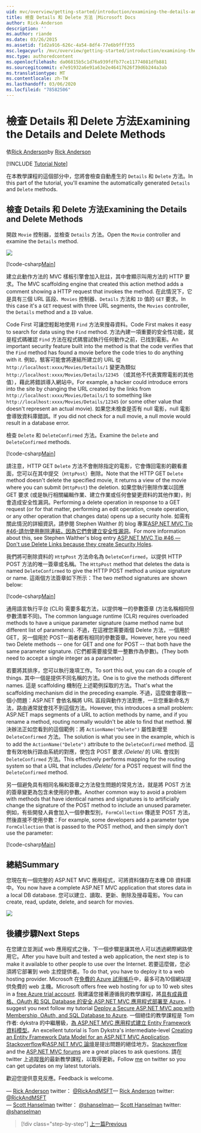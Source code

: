 ```yaml
---
uid: mvc/overview/getting-started/introduction/examining-the-details-and-delete-methods
title: 檢查 Details 和 Delete 方法 |Microsoft Docs
author: Rick-Anderson
description: ''
ms.author: riande
ms.date: 03/26/2015
ms.assetid: f1d2a916-626c-4a54-8df4-77e6b9fff355
msc.legacyurl: /mvc/overview/getting-started/introduction/examining-the-details-and-delete-methods
msc.type: authoredcontent
ms.openlocfilehash: da06815b5c1d76a939fdfb77ce11774081dfb881
ms.sourcegitcommit: e7e91932a6e91a63e2e46417626f39d6b244a3ab
ms.translationtype: MT
ms.contentlocale: zh-TW
ms.lasthandoff: 03/06/2020
ms.locfileid: "78582506"
---
```

# <a name="examining-the-details-and-delete-methods"></a><span data-ttu-id="c5cd4-102">檢查 Details 和 Delete 方法</span><span class="sxs-lookup"><span data-stu-id="c5cd4-102">Examining the Details and Delete Methods</span></span>

<span data-ttu-id="c5cd4-103">依[Rick Anderson](https://twitter.com/RickAndMSFT)</span><span class="sxs-lookup"><span data-stu-id="c5cd4-103">by [Rick Anderson](https://twitter.com/RickAndMSFT)</span></span>

[!INCLUDE [Tutorial Note](index.md)]

<span data-ttu-id="c5cd4-104">在本教學課程的這個部分中，您將會檢查自動產生的 `Details` 和 `Delete` 方法。</span><span class="sxs-lookup"><span data-stu-id="c5cd4-104">In this part of the tutorial, you'll examine the automatically generated `Details` and `Delete` methods.</span></span>

## <a name="examining-the-details-and-delete-methods"></a><span data-ttu-id="c5cd4-105">檢查 Details 和 Delete 方法</span><span class="sxs-lookup"><span data-stu-id="c5cd4-105">Examining the Details and Delete Methods</span></span>

<span data-ttu-id="c5cd4-106">開啟 `Movie` 控制器，並檢查 `Details` 方法。</span><span class="sxs-lookup"><span data-stu-id="c5cd4-106">Open the `Movie` controller and examine the `Details` method.</span></span>

![](examining-the-details-and-delete-methods/_static/image1.png)

[!code-csharp[Main](examining-the-details-and-delete-methods/samples/sample1.cs)]

<span data-ttu-id="c5cd4-107">建立此動作方法的 MVC 樣板引擎會加入批註，其中會顯示叫用方法的 HTTP 要求。</span><span class="sxs-lookup"><span data-stu-id="c5cd4-107">The MVC scaffolding engine that created this action method adds a comment showing a HTTP request that invokes the method.</span></span> <span data-ttu-id="c5cd4-108">在此情況下，它是具有三個 URL 區段、`Movies` 控制器、`Details` 方法和 `ID` 值的 `GET` 要求。</span><span class="sxs-lookup"><span data-stu-id="c5cd4-108">In this case it's a `GET` request with three URL segments, the `Movies` controller, the `Details` method and a `ID` value.</span></span>

<span data-ttu-id="c5cd4-109">Code First 可讓您輕鬆地使用 `Find` 方法來搜尋資料。</span><span class="sxs-lookup"><span data-stu-id="c5cd4-109">Code First makes it easy to search for data using the `Find` method.</span></span> <span data-ttu-id="c5cd4-110">方法內建一項重要的安全性功能，就是程式碼確認 `Find` 方法在程式碼嘗試執行任何動作之前，已找到電影。</span><span class="sxs-lookup"><span data-stu-id="c5cd4-110">An important security feature built into the method is that the code verifies that the `Find` method has found a movie before the code tries to do anything with it.</span></span> <span data-ttu-id="c5cd4-111">例如，駭客可能會將連結所建立的 URL 從 `http://localhost:xxxx/Movies/Details/1` 變更為類似 `http://localhost:xxxx/Movies/Details/12345` （或其他不代表實際電影的其他值），藉此將錯誤導入網站中。</span><span class="sxs-lookup"><span data-stu-id="c5cd4-111">For example, a hacker could introduce errors into the site by changing the URL created by the links from `http://localhost:xxxx/Movies/Details/1` to something like `http://localhost:xxxx/Movies/Details/12345` (or some other value that doesn't represent an actual movie).</span></span> <span data-ttu-id="c5cd4-112">如果您未檢查是否有 null 電影，null 電影會導致資料庫錯誤。</span><span class="sxs-lookup"><span data-stu-id="c5cd4-112">If you did not check for a null movie, a null movie would result in a database error.</span></span>

<span data-ttu-id="c5cd4-113">檢查 `Delete` 和 `DeleteConfirmed` 方法。</span><span class="sxs-lookup"><span data-stu-id="c5cd4-113">Examine the `Delete` and `DeleteConfirmed` methods.</span></span>

[!code-csharp[Main](examining-the-details-and-delete-methods/samples/sample2.cs?highlight=17)]

<span data-ttu-id="c5cd4-114">請注意，HTTP GET `Delete` 方法不會刪除指定的電影，它會傳回電影的觀看畫面，您可以在其中提交（`HttpPost`）刪除。</span><span class="sxs-lookup"><span data-stu-id="c5cd4-114">Note that the HTTP GET `Delete` method doesn't delete the specified movie, it returns a view of the movie where you can submit (`HttpPost`) the deletion.</span></span> <span data-ttu-id="c5cd4-115">如果您執行刪除作業以回應 GET 要求 (或是執行相關編輯作業、建立作業或任何會變更資料的其他作業)，則會造成安全性漏洞。</span><span class="sxs-lookup"><span data-stu-id="c5cd4-115">Performing a delete operation in response to a GET request (or for that matter, performing an edit operation, create operation, or any other operation that changes data) opens up a security hole.</span></span> <span data-ttu-id="c5cd4-116">如需有關此情況的詳細資訊，請參閱 Stephen Walther 的 blog 專案[ASP.NET MVC Tip #46-請勿使用刪除連結，因為它們會建立安全性漏洞](http://stephenwalther.com/blog/archive/2009/01/21/asp.net-mvc-tip-46-ndash-donrsquot-use-delete-links-because.aspx)。</span><span class="sxs-lookup"><span data-stu-id="c5cd4-116">For more information about this, see Stephen Walther's blog entry [ASP.NET MVC Tip #46 — Don't use Delete Links because they create Security Holes](http://stephenwalther.com/blog/archive/2009/01/21/asp.net-mvc-tip-46-ndash-donrsquot-use-delete-links-because.aspx).</span></span>

<span data-ttu-id="c5cd4-117">我們將可刪除資料的 `HttpPost` 方法命名為 `DeleteConfirmed`，以提供 HTTP POST 方法的唯一簽章或名稱。</span><span class="sxs-lookup"><span data-stu-id="c5cd4-117">The `HttpPost` method that deletes the data is named `DeleteConfirmed` to give the HTTP POST method a unique signature or name.</span></span> <span data-ttu-id="c5cd4-118">這兩個方法簽章如下所示：</span><span class="sxs-lookup"><span data-stu-id="c5cd4-118">The two method signatures are shown below:</span></span>

[!code-csharp[Main](examining-the-details-and-delete-methods/samples/sample3.cs)]

<span data-ttu-id="c5cd4-119">通用語言執行平台 (CLR) 需要多載方法，以提供唯一的參數簽章 (方法名稱相同但參數清單不同)。</span><span class="sxs-lookup"><span data-stu-id="c5cd4-119">The common language runtime (CLR) requires overloaded methods to have a unique parameter signature (same method name but different list of parameters).</span></span> <span data-ttu-id="c5cd4-120">不過，在這裡您需要兩個 Delete 方法，一個用於 GET，另一個用於 POST--兩者都有相同的參數簽章。</span><span class="sxs-lookup"><span data-stu-id="c5cd4-120">However, here you need two Delete methods -- one for GET and one for POST -- that both have the same parameter signature.</span></span> <span data-ttu-id="c5cd4-121">(它們都需要接受單一整數作為參數)。</span><span class="sxs-lookup"><span data-stu-id="c5cd4-121">(They both need to accept a single integer as a parameter.)</span></span>

<span data-ttu-id="c5cd4-122">若要將其排序，您可以執行幾項工作。</span><span class="sxs-lookup"><span data-stu-id="c5cd4-122">To sort this out, you can do a couple of things.</span></span> <span data-ttu-id="c5cd4-123">其中一個是提供不同名稱的方法。</span><span class="sxs-lookup"><span data-stu-id="c5cd4-123">One is to give the methods different names.</span></span> <span data-ttu-id="c5cd4-124">這是 scaffolding 機制在上述範例採取的方法。</span><span class="sxs-lookup"><span data-stu-id="c5cd4-124">That's what the scaffolding mechanism did in the preceding example.</span></span> <span data-ttu-id="c5cd4-125">不過，這麼做會導致一個小問題：ASP.NET 會依名稱將 URL 區段與動作方法對應，一旦您重新命名方法，路由通常就會找不到這個方法。</span><span class="sxs-lookup"><span data-stu-id="c5cd4-125">However, this introduces a small problem: ASP.NET maps segments of a URL to action methods by name, and if you rename a method, routing normally wouldn't be able to find that method.</span></span> <span data-ttu-id="c5cd4-126">解決辦法正如您看到的這個範例：將 `ActionName("Delete")` 屬性新增至 `DeleteConfirmed` 方法。</span><span class="sxs-lookup"><span data-stu-id="c5cd4-126">The solution is what you see in the example, which is to add the `ActionName("Delete")` attribute to the `DeleteConfirmed` method.</span></span> <span data-ttu-id="c5cd4-127">這會有效地執行路由系統的對應，使包含 POST 要求 */Delete/* 的 URL 會找到 `DeleteConfirmed` 方法。</span><span class="sxs-lookup"><span data-stu-id="c5cd4-127">This effectively performs mapping for the routing system so that a URL that includes */Delete/* for a POST request will find the `DeleteConfirmed` method.</span></span>

<span data-ttu-id="c5cd4-128">另一個避免具有相同名稱和簽章之方法發生問題的常見方法，就是將 POST 方法的簽章變更為包含未使用的參數。</span><span class="sxs-lookup"><span data-stu-id="c5cd4-128">Another common way to avoid a problem with methods that have identical names and signatures is to artificially change the signature of the POST method to include an unused parameter.</span></span> <span data-ttu-id="c5cd4-129">例如，有些開發人員會加入一個參數型別，`FormCollection` 傳遞至 POST 方法，然後直接不使用參數：</span><span class="sxs-lookup"><span data-stu-id="c5cd4-129">For example, some developers add a parameter type `FormCollection` that is passed to the POST method, and then simply don't use the parameter:</span></span>

[!code-csharp[Main](examining-the-details-and-delete-methods/samples/sample4.cs)]

## <a name="summary"></a><span data-ttu-id="c5cd4-130">總結</span><span class="sxs-lookup"><span data-stu-id="c5cd4-130">Summary</span></span>

<span data-ttu-id="c5cd4-131">您現在有一個完整的 ASP.NET MVC 應用程式，可將資料儲存在本機 DB 資料庫中。</span><span class="sxs-lookup"><span data-stu-id="c5cd4-131">You now have a complete ASP.NET MVC application that stores data in a local DB database.</span></span> <span data-ttu-id="c5cd4-132">您可以建立、讀取、更新、刪除及搜尋電影。</span><span class="sxs-lookup"><span data-stu-id="c5cd4-132">You can create, read, update, delete, and search for movies.</span></span>

![](examining-the-details-and-delete-methods/_static/image2.png)

## <a name="next-steps"></a><span data-ttu-id="c5cd4-133">後續步驟</span><span class="sxs-lookup"><span data-stu-id="c5cd4-133">Next Steps</span></span>

<span data-ttu-id="c5cd4-134">在您建立並測試 web 應用程式之後，下一個步驟是讓其他人可以透過網際網路使用它。</span><span class="sxs-lookup"><span data-stu-id="c5cd4-134">After you have built and tested a web application, the next step is to make it available to other people to use over the Internet.</span></span> <span data-ttu-id="c5cd4-135">若要這麼做，您必須將它部署到 web 主控提供者。</span><span class="sxs-lookup"><span data-stu-id="c5cd4-135">To do that, you have to deploy it to a web hosting provider.</span></span> <span data-ttu-id="c5cd4-136">Microsoft 在[免費的 Azure 試用帳戶](https://www.windowsazure.com/pricing/free-trial/?WT.mc_id=A443DD604)中，最多可為10個網站提供免費的 web 主機。</span><span class="sxs-lookup"><span data-stu-id="c5cd4-136">Microsoft offers free web hosting for up to 10 web sites in a [free Azure trial account](https://www.windowsazure.com/pricing/free-trial/?WT.mc_id=A443DD604).</span></span> <span data-ttu-id="c5cd4-137">我建議您接著遵循我的教學課程，將[具有成員資格、OAuth 和 SQL Database 的安全 ASP.NET MVC 應用程式部署至 Azure](https://docs.microsoft.com/aspnet/core/security/authorization/secure-data)。</span><span class="sxs-lookup"><span data-stu-id="c5cd4-137">I suggest you next follow my tutorial [Deploy a Secure ASP.NET MVC app with Membership, OAuth, and SQL Database to Azure](https://docs.microsoft.com/aspnet/core/security/authorization/secure-data).</span></span> <span data-ttu-id="c5cd4-138">一個絕佳的教學課程是 Tom 作者: dykstra 的中繼層級，[為 ASP.NET MVC 應用程式建立 Entity Framework 資料模型](../getting-started-with-ef-using-mvc/creating-an-entity-framework-data-model-for-an-asp-net-mvc-application.md)。</span><span class="sxs-lookup"><span data-stu-id="c5cd4-138">An excellent tutorial is Tom Dykstra's intermediate-level [Creating an Entity Framework Data Model for an ASP.NET MVC Application](../getting-started-with-ef-using-mvc/creating-an-entity-framework-data-model-for-an-asp-net-mvc-application.md).</span></span> <span data-ttu-id="c5cd4-139">[Stackoverflow](http://stackoverflow.com/help)和[ASP.NET MVC 論壇](https://forums.asp.net/1146.aspx)是提出問題的絕佳地方。</span><span class="sxs-lookup"><span data-stu-id="c5cd4-139">[Stackoverflow](http://stackoverflow.com/help) and the [ASP.NET MVC forums](https://forums.asp.net/1146.aspx) are a great places to ask questions.</span></span> <span data-ttu-id="c5cd4-140">請在 twitter 上追蹤[我](https://twitter.com/RickAndMSFT)的最新教學課程，以取得更新。</span><span class="sxs-lookup"><span data-stu-id="c5cd4-140">Follow [me](https://twitter.com/RickAndMSFT) on twitter so you can get updates on my latest tutorials.</span></span>

<span data-ttu-id="c5cd4-141">歡迎您提供意見反應。</span><span class="sxs-lookup"><span data-stu-id="c5cd4-141">Feedback is welcome.</span></span>

<span data-ttu-id="c5cd4-142">— [Rick Anderson](https://blogs.msdn.com/rickAndy) twitter： [@RickAndMSFT](https://twitter.com/RickAndMSFT)</span><span class="sxs-lookup"><span data-stu-id="c5cd4-142">— [Rick Anderson](https://blogs.msdn.com/rickAndy) twitter: [@RickAndMSFT](https://twitter.com/RickAndMSFT)</span></span>  
<span data-ttu-id="c5cd4-143">— [Scott Hanselman](http://www.hanselman.com/blog/) twitter： [@shanselman](https://twitter.com/shanselman)</span><span class="sxs-lookup"><span data-stu-id="c5cd4-143">— [Scott Hanselman](http://www.hanselman.com/blog/) twitter: [@shanselman](https://twitter.com/shanselman)</span></span>

> [!div class="step-by-step"]
> [<span data-ttu-id="c5cd4-144">上一篇</span><span class="sxs-lookup"><span data-stu-id="c5cd4-144">Previous</span></span>](adding-validation.md)
